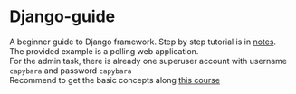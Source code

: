 # Django-guide
A beginner guide to Django framework. Step by step tutorial is in [notes](./notes.md).  
The provided example is a polling web application.  
For the admin task, there is already one superuser account with username `capybara` and password `capybara`  
Recommend to get the basic concepts along [this course](https://www.udemy.com/course/introdjango/)
